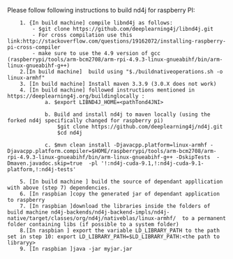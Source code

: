 Please follow following instructions to build nd4j for raspberry PI: 

		1. {In build machine] compile libnd4j as follows:
			- $git clone https://github.com/deeplearning4j/libnd4j.git
			- For cross compilation use this link:http://stackoverflow.com/questions/19162072/installing-raspberry-pi-cross-compiler
			- make sure to use the 4.9 version of gcc (raspberrypi/tools/arm-bcm2708/arm-rpi-4.9.3-linux-gnueabihf/bin/arm-linux-gnueabihf-g++)
		2.[In build machine]  build using "$./buildnativeoperations.sh -o linux-armhf"
		3. [In build machine] Install maven 3.3.9 (3.0.X does not work)
		4. [In build machine] followed instructions mentioned in https://deeplearning4j.org/buildinglocally :
				a. $export LIBND4J_HOME=<pathTond4JNI>
				
				b. Build and install nd4j to maven locally (using the forked nd4j specifically changed for raspberry pi)
					$git clone https://github.com/deeplearning4j/nd4j.git
					$cd nd4j
				
				c. $mvn clean install -Djavacpp.platform=linux-armhf -Djavacpp.platform.compiler=$HOME/raspberrypi/tools/arm-bcm2708/arm-rpi-4.9.3-linux-gnueabihf/bin/arm-linux-gnueabihf-g++ -DskipTests  -Dmaven.javadoc.skip=true  -pl '!:nd4j-cuda-9.1,!:nd4j-cuda-9.1-platform,!:nd4j-tests'

		5. [In build machine ] build the source of dependant appllication with above (step 7) dependencies.
		6. [In raspbian ]copy the generated jar of dependant application to raspberry
		7. [In raspbian ]download the libraries inside the folders of build machine nd4j-backends/nd4j-backend-impls/nd4j-native/target/classes/org/nd4j/nativeblas/linux-armhf/  to a permanent folder containing libs (if possible to a system folder)
		8.[In raspbian ] export the variable LD_LIBRARY_PATH to the path set in step 10: export LD_LIBRARY_PATH=$LD_LIBRARY_PATH:<the path to libraryy>
		9. [In raspbian ]java -jar myjar.jar
